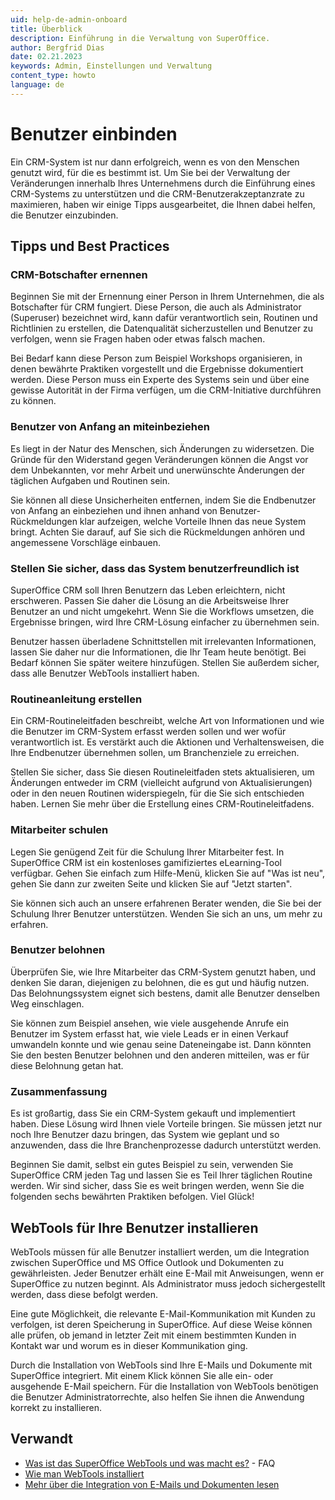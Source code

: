 ```yaml
---
uid: help-de-admin-onboard
title: Überblick
description: Einführung in die Verwaltung von SuperOffice.
author: Bergfrid Dias
date: 02.21.2023
keywords: Admin, Einstellungen und Verwaltung
content_type: howto
language: de
---
```

# Benutzer einbinden

Ein CRM-System ist nur dann erfolgreich, wenn es von den Menschen genutzt wird, für die es bestimmt ist. Um Sie bei der Verwaltung der Veränderungen innerhalb Ihres Unternehmens durch die Einführung eines CRM-Systems zu unterstützen und die CRM-Benutzerakzeptanzrate zu maximieren, haben wir einige Tipps ausgearbeitet, die Ihnen dabei helfen, die Benutzer einzubinden.

## Tipps und Best Practices

### CRM-Botschafter ernennen

Beginnen Sie mit der Ernennung einer Person in Ihrem Unternehmen, die als Botschafter für CRM fungiert. Diese Person, die auch als Administrator (Superuser) bezeichnet wird, kann dafür verantwortlich sein, Routinen und Richtlinien zu erstellen, die Datenqualität sicherzustellen und Benutzer zu verfolgen, wenn sie Fragen haben oder etwas falsch machen.

Bei Bedarf kann diese Person zum Beispiel Workshops organisieren, in denen bewährte Praktiken vorgestellt und die Ergebnisse dokumentiert werden. Diese Person muss ein Experte des Systems sein und über eine gewisse Autorität in der Firma verfügen, um die CRM-Initiative durchführen zu können.

### Benutzer von Anfang an miteinbeziehen

Es liegt in der Natur des Menschen, sich Änderungen zu widersetzen. Die Gründe für den Widerstand gegen Veränderungen können die Angst vor dem Unbekannten, vor mehr Arbeit und unerwünschte Änderungen der täglichen Aufgaben und Routinen sein.

Sie können all diese Unsicherheiten entfernen, indem Sie die Endbenutzer von Anfang an einbeziehen und ihnen anhand von Benutzer-Rückmeldungen klar aufzeigen, welche Vorteile Ihnen das neue System bringt. Achten Sie darauf, auf Sie sich die Rückmeldungen anhören und angemessene Vorschläge einbauen.

### Stellen Sie sicher, dass das System benutzerfreundlich ist

SuperOffice CRM soll Ihren Benutzern das Leben erleichtern, nicht erschweren. Passen Sie daher die Lösung an die Arbeitsweise Ihrer Benutzer an und nicht umgekehrt. Wenn Sie die Workflows umsetzen, die Ergebnisse bringen, wird Ihre CRM-Lösung einfacher zu übernehmen sein.

Benutzer hassen überladene Schnittstellen mit irrelevanten Informationen, lassen Sie daher nur die Informationen, die Ihr Team heute benötigt. Bei Bedarf können Sie später weitere hinzufügen. Stellen Sie außerdem sicher, dass alle Benutzer WebTools installiert haben.

### Routineanleitung erstellen

Ein CRM-Routineleitfaden beschreibt, welche Art von Informationen und wie die Benutzer im CRM-System erfasst werden sollen und wer wofür verantwortlich ist. Es verstärkt auch die Aktionen und Verhaltensweisen, die Ihre Endbenutzer übernehmen sollen, um Branchenziele zu erreichen.

Stellen Sie sicher, dass Sie diesen Routineleitfaden stets aktualisieren, um Änderungen entweder im CRM (vielleicht aufgrund von Aktualisierungen) oder in den neuen Routinen widerspiegeln, für die Sie sich entschieden haben. Lernen Sie mehr über die Erstellung eines CRM-Routineleitfadens.

### Mitarbeiter schulen

Legen Sie genügend Zeit für die Schulung Ihrer Mitarbeiter fest. In SuperOffice CRM ist ein kostenloses gamifiziertes eLearning-Tool verfügbar. Gehen Sie einfach zum Hilfe-Menü, klicken Sie auf "Was ist neu", gehen Sie dann zur zweiten Seite und klicken Sie auf "Jetzt starten".

Sie können sich auch an unsere erfahrenen Berater wenden, die Sie bei der Schulung Ihrer Benutzer unterstützen. Wenden Sie sich an uns, um mehr zu erfahren.

### Benutzer belohnen

Überprüfen Sie, wie Ihre Mitarbeiter das CRM-System genutzt haben, und denken Sie daran, diejenigen zu belohnen, die es gut und häufig nutzen. Das Belohnungssystem eignet sich bestens, damit alle Benutzer denselben Weg einschlagen.

Sie können zum Beispiel ansehen, wie viele ausgehende Anrufe ein Benutzer im System erfasst hat, wie viele Leads er in einen Verkauf umwandeln konnte und wie genau seine Dateneingabe ist. Dann könnten Sie den besten Benutzer belohnen und den anderen mitteilen, was er für diese Belohnung getan hat.

### Zusammenfassung

Es ist großartig, dass Sie ein CRM-System gekauft und implementiert haben. Diese Lösung wird Ihnen viele Vorteile bringen. Sie müssen jetzt nur noch Ihre Benutzer dazu bringen, das System wie geplant und so anzuwenden, dass die Ihre Branchenprozesse dadurch unterstützt werden.

Beginnen Sie damit, selbst ein gutes Beispiel zu sein, verwenden Sie SuperOffice CRM jeden Tag und lassen Sie es Teil Ihrer täglichen Routine werden. Wir sind sicher, dass Sie es weit bringen werden, wenn Sie die folgenden sechs bewährten Praktiken befolgen. Viel Glück!

## WebTools für Ihre Benutzer installieren

WebTools müssen für alle Benutzer installiert werden, um die Integration zwischen SuperOffice und MS Office Outlook und Dokumenten zu gewährleisten. Jeder Benutzer erhält eine E-Mail mit Anweisungen, wenn er SuperOffice zu nutzen beginnt. Als Administrator muss jedoch sichergestellt werden, dass diese befolgt werden.

Eine gute Möglichkeit, die relevante E-Mail-Kommunikation mit Kunden zu verfolgen, ist deren Speicherung in SuperOffice. Auf diese Weise können alle prüfen, ob jemand in letzter Zeit mit einem bestimmten Kunden in Kontakt war und worum es in dieser Kommunikation ging.

Durch die Installation von WebTools sind Ihre E-Mails und Dokumente mit SuperOffice integriert. Mit einem Klick können Sie alle ein- oder ausgehende E-Mail speichern. Für die Installation von WebTools benötigen die Benutzer Administratorrechte, also helfen Sie ihnen die Anwendung korrekt zu installieren.

## Verwandt

* [Was ist das SuperOffice WebTools und was macht es?][1] - FAQ
* [Wie man WebTools installiert][2]
* [Mehr über die Integration von E-Mails und Dokumenten lesen][3]

<!-- Referenced links -->
[1]: https://community.superoffice.com/no/support-faqs/faq/what-is-superoffice-web-tools-and-what-does-it-do/
[2]: ../../document/webtools/learn/install.md
[3]: https://community.superoffice.com/en/learning/best-practices-tips/standard-crm/web-tools-work-faster-with-email-and-documents/

<!-- Referenced images -->
